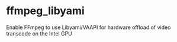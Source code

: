 # ffmpeg_libyami
Enable FFmpeg to use Libyami/VAAPI for hardware offload of video transcode on the Intel GPU

